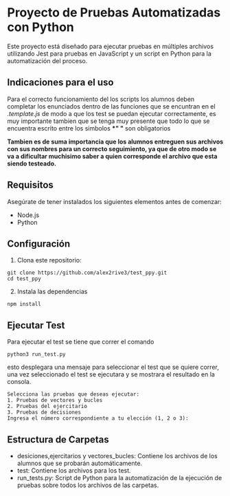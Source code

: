 # Proyecto de Pruebas Automatizadas con Python

Este proyecto está diseñado para ejecutar pruebas en múltiples archivos utilizando Jest para pruebas en JavaScript y un script en Python para la automatización del proceso.

## Indicaciones para el uso
Para el correcto funcionamiento del los scripts los alumnos deben completar los enunciados dentro de las funciones que se encuntran en el _.template.js_ de modo a que los test se puedan ejecutar correctamente, es muy importante tambien que se tenga muy presente que todo lo que se encuentra escrito entre los simbolos __*" "__ son obligatorios

**Tambien es de suma importancia que los alumnos entreguen sus archivos con sus nombres para un correcto seguimiento, ya que de otro modo se va a dificultar muchisimo saber a quien corresponde el archivo que esta siendo testeado.**

## Requisitos

Asegúrate de tener instalados los siguientes elementos antes de comenzar:

- Node.js
- Python

## Configuración

1. Clona este repositorio:

```
git clone https://github.com/alex2rive3/test_ppy.git
cd test_ppy
```
2. Instala las dependencias

```
npm install
```

## Ejecutar Test
Para ejecutar el test se tiene que correr el comando 
```
python3 run_test.py
```
esto desplegara una mensaje para seleccionar el test que se quiere correr, una vez seleccionado el test se ejecutara y se mostrara el resultado en la consola.
```
Selecciona las pruebas que deseas ejecutar:
1. Pruebas de vectores y bucles
2. Pruebas del ejercitario
3. Pruebas de decisiones
Ingresa el número correspondiente a tu elección (1, 2 o 3): 
```

## Estructura de Carpetas 
- desiciones,ejercitarios y vectores_bucles: Contiene los archivos de los alumnos que se probarán automáticamente.
- test: Contiene los archivos para los test.
- run_tests.py: Script de Python para la automatización de la ejecución de pruebas sobre todos los archivos de las carpetas.